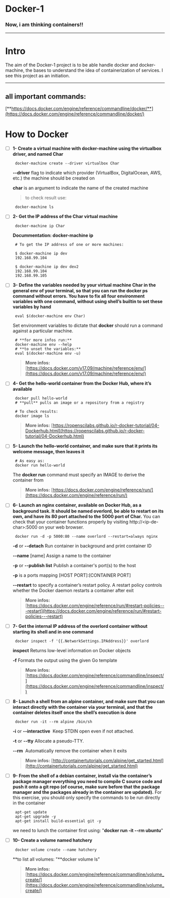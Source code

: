 # Docker-1

### Now, i am thinking containers!!

---

# Intro

The aim of the Docker-1 project is to be able handle docker and docker-machine, the
bases to understand the idea of containerization of services. I see this project as
an initiation.

---

## all important commands:

[**https://docs.docker.com/engine/reference/commandline/docker/**](https://docs.docker.com/engine/reference/commandline/docker/)

# How to Docker

- [ ]  **1- Create a virtual machine with docker-machine using the virtualbox driver, and named Char**

        docker-machine create --driver virtualbox Char

    **--driver** flag to indicate which provider (VirtualBox, DigitalOcean, AWS, etc.) the machine should be created on

    **char** is an argument to indicate the name of the created machine

    > to check result use:

        docker-machine ls

- [ ]  **2- Get the IP address of the Char virtual machine**

        docker-machine ip Char

    **Docummentation: docker-machine ip**

        # To get the IP address of one or more machines:
        
        $ docker-machine ip dev
        192.168.99.104
        
        $ docker-machine ip dev dev2
        192.168.99.104
        192.168.99.105

- [ ]  **3- Define the variables needed by your virtual machine Char in the general env of your
terminal, so that you can run the docker ps command without errors. You have
to fix all four environment variables with one command, without using shell’s builtin to set these variables by hand**

        eval $(docker-machine env Char)

    Set environment variables to dictate that **docker** should run a command against a particular machine.

        # **for more infos run:** 
        docker-machine env --help
        # **to unset the variables:**
        eval $(docker-machine env -u)

    > **More infos:** [https://docs.docker.com/v17.09/machine/reference/env/](https://docs.docker.com/v17.09/machine/reference/env/)

- [ ]  **4- Get the hello-world container from the Docker Hub, where it’s available**

        docker pull hello-world
        # **pull** pulls an image or a repository from a registry
        
        # To check results:
        docker image ls

    > **More infos:** [https://ropenscilabs.github.io/r-docker-tutorial/04-Dockerhub.html](https://ropenscilabs.github.io/r-docker-tutorial/04-Dockerhub.html)

- [ ]  **5- Launch the hello-world container, and make sure that it prints its welcome message, then leaves it**

        # As easy as:
        docker run hello-world

    The **docker run** command must specify an IMAGE to derive the container from

    > **More infos:** [https://docs.docker.com/engine/reference/run/](https://docs.docker.com/engine/reference/run/)

- [ ]  **6- Launch an nginx container, available on Docker Hub, as a background task. It should be named overlord, be able to restart on its own, and have its 80 port attached to the 5000 port of Char.** You can check that your container functions properly by visiting http://&lt;ip-de-char&gt;:5000 on your web browser.

        docker run -d -p 5000:80 --name overlord --restart=always nginx

    **-d** or **--detach**           Run container in background and print container ID

    **--name** [name]          Assign a name to the container

    **-p** or **--publish list**    Publish a container's port(s) to the host

    **-p** is a ports mapping [HOST PORT]:[CONTAINER PORT]


    **--restart** to specify a container’s restart policy. A restart policy controls whether the Docker daemon restarts a container after exit

    > **More infos:** [https://docs.docker.com/engine/reference/run/#restart-policies---restart](https://docs.docker.com/engine/reference/run/#restart-policies---restart)

- [ ]  **7- Get the internal IP address of the overlord container without starting its shell and in one command**

        docker inspect -f '{{.NetworkSettings.IPAddress}}' overlord

    **inspect**   Returns low-level information on Docker objects

    **-f**             Formats the output using the given Go template

    > **More infos:** [https://docs.docker.com/engine/reference/commandline/inspect/](https://docs.docker.com/engine/reference/commandline/inspect/)

- [ ]  **8- Launch a shell from an alpine container, and make sure that you can interact directly with the container via your terminal, and that the container deletes itself once the shell’s execution is done**

        docker run -it --rm alpine /bin/sh

    **-i** or **--interactive**     Keep STDIN open even if not attached.

    **-t** or **--tty**                 Allocate a pseudo-TTY.

    **--rm**                         Automatically remove the container when it exits

    > **More infos:** [http://containertutorials.com/alpine/get_started.html](http://containertutorials.com/alpine/get_started.html)

- [ ]  **9- From the shell of a debian container, install via the container’s package manager everything you need to compile C source code and push it onto a git repo (of course, make sure before that the package manager and the packages already in the container are updated).** For this exercise, you should only specify the commands to be run directly in the container

        apt-get update
        apt-get upgrade -y
        apt-get install build-essential git -y

    we need to lunch the container first using: "**docker run -it --rm ubuntu**"

- [ ]  **10- Create a volume named hatchery**

        docker volume create --name hatchery

    **to list all volumes: "**docker volume ls"

    > **More infos:** [https://docs.docker.com/engine/reference/commandline/volume_create/](https://docs.docker.com/engine/reference/commandline/volume_create/)
